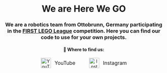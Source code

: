 <h1 align="center">We are Here We GO</h1>
<h3 align="center">
  We are a robotics team from Ottobrunn, Germany participating in the <a href="https://www.firstlegoleague.org/">FIRST LEGO League</a> competition. Here you can find our code to use for your own projects.
</h3>
<h4 align="center">🎯 Where to find us:
</h4>
<p align="center">
  <a href="https://www.youtube.com/@HereWeGO-w1j" style="text-decoration:none; margin-right:20px;">
    <img src="https://upload.wikimedia.org/wikipedia/commons/thumb/4/42/YouTube_icon_%282017%29.svg/64px-YouTube_icon_%282017%29.svg.png" width="32" alt="YouTube" style="vertical-align:middle;">
    <span style="font-size:16px; vertical-align:middle; margin-left:8px;">YouTube</span>
  </a>

  <a href="https://www.instagram.com/herewego_robotics/" style="text-decoration:none; margin-left:20px;">
    <img src="https://upload.wikimedia.org/wikipedia/commons/thumb/9/95/Instagram_logo_2022.svg/64px-Instagram_logo_2022.svg.png" width="32" alt="Instagram" style="vertical-align:middle;">
    <span style="font-size:16px; vertical-align:middle; margin-left:8px;">Instagram</span>
  </a>
</p>
    


